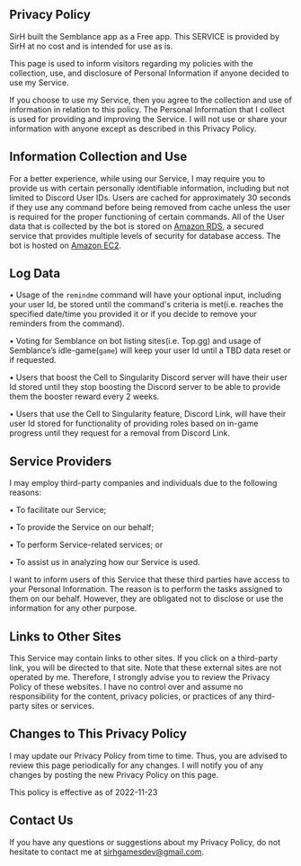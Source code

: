 ## __**Privacy Policy**__
 
SirH built the Semblance app as a Free app. This SERVICE is provided by SirH at no cost and is intended for use as is.
 
This page is used to inform visitors regarding my policies with the collection, use, and disclosure of Personal Information if anyone decided to use my Service.
 
If you choose to use my Service, then you agree to the collection and use of information in relation to this policy. The Personal Information that I collect is used for providing and improving the Service. I will not use or share your information with anyone except as described in this Privacy Policy.
 
## **Information Collection and Use**
 
For a better experience, while using our Service, I may require you to provide us with certain personally identifiable information, including but not limited to Discord User IDs. Users are cached for approximately 30 seconds if they use any command before being removed from cache unless the user is required for the proper functioning of certain commands. All of the User data that is collected by the bot is stored on [Amazon RDS](https://aws.amazon.com/rds), a secured service that provides multiple levels of security for database access. The bot is hosted on [Amazon EC2](https://aws.amazon.com/ec2).
 
## **Log Data**
 • Usage of the `remindme` command will have your optional input, including your user Id, be stored until the command's criteria is met(i.e. reaches the specified date/time you provided it or if you decide to remove your reminders from the command). 

 • Voting for Semblance on bot listing sites(i.e. Top.gg) and usage of Semblance’s idle-game(`game`) will keep your user Id until a TBD data reset or if requested.

 • Users that boost the Cell to Singularity Discord server will have their user Id stored until they stop boosting the Discord server to be able to provide them the booster reward every 2 weeks.

 • Users that use the Cell to Singularity feature, Discord Link, will have their user Id stored for functionality of providing roles based on in-game progress until they request for a removal from Discord Link.
 
## **Service Providers**
 
I may employ third-party companies and individuals due to the following reasons:
 
• To facilitate our Service;

• To provide the Service on our behalf;

• To perform Service-related services; or

• To assist us in analyzing how our Service is used.
 
I want to inform users of this Service that these third parties have access to your Personal Information. The reason is to perform the tasks assigned to them on our behalf. However, they are obligated not to disclose or use the information for any other purpose.
 
## **Links to Other Sites**
 
This Service may contain links to other sites. If you click on a third-party link, you will be directed to that site. Note that these external sites are not operated by me. Therefore, I strongly advise you to review the Privacy Policy of these websites. I have no control over and assume no responsibility for the content, privacy policies, or practices of any third-party sites or services.
 
## **Changes to This Privacy Policy**
 
I may update our Privacy Policy from time to time. Thus, you are advised to review this page periodically for any changes. I will notify you of any changes by posting the new Privacy Policy on this page.
 
This policy is effective as of 2022-11-23
 
## **Contact Us**
 
If you have any questions or suggestions about my Privacy Policy, do not hesitate to contact me at sirhgamesdev@gmail.com.

